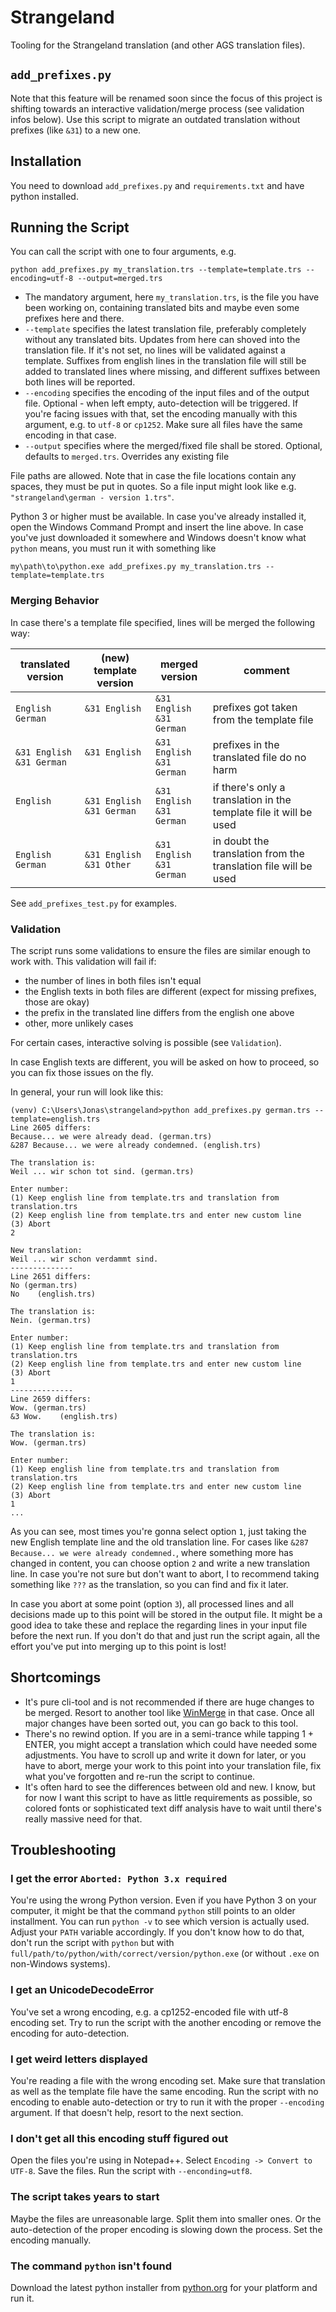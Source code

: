 # Strangeland

Tooling for the Strangeland translation (and other AGS translation files).

## `add_prefixes.py`

Note that this feature will be renamed soon since the focus of this project is shifting towards an interactive
validation/merge process (see validation infos below). Use this script to migrate an outdated translation without
prefixes (like `&31`) to a new one.

## Installation

You need to download `add_prefixes.py` and `requirements.txt` and have python installed.

## Running the Script

You can call the script with one to four arguments, e.g.

```shell
python add_prefixes.py my_translation.trs --template=template.trs --encoding=utf-8 --output=merged.trs
```

- The mandatory argument, here `my_translation.trs`, is the file you have been working on, containing translated bits
  and maybe even some prefixes here and there.
- `--template` specifies the latest translation file, preferably completely without any translated bits. Updates from
  here can shoved into the translation file. If it's not set, no lines will be validated against a template. Suffixes
  from english lines in the translation file will still be added to translated lines where missing, and different
  suffixes between both lines will be reported.
- `--encoding` specifies the encoding of the input files and of the output file. Optional - when left empty,
  auto-detection will be triggered. If you're facing issues with that, set the encoding manually with this argument,
  e.g. to `utf-8` or `cp1252`. Make sure all files have the same encoding in that case.
- `--output` specifies where the merged/fixed file shall be stored. Optional, defaults to `merged.trs`. Overrides any
  existing file

File paths are allowed. Note that in case the file locations contain any spaces, they must be put in quotes. So a file
input might look like e.g. `"strangeland\german - version 1.trs"`.

Python 3 or higher must be available. In case you've already installed it, open the Windows Command Prompt and insert
the line above. In case you've just downloaded it somewhere and Windows doesn't know what `python` means, you must run
it with something like

```shell
my\path\to\python.exe add_prefixes.py my_translation.trs --template=template.trs
```

### Merging Behavior

In case there's a template file specified, lines will be merged the following way:

| translated version | (new) template version | merged version  | comment |
|---|---|---|---|
| `English`<br>`German`  | `&31 English`<br>` ` | `&31 English`<br>`&31 German` | prefixes got taken from the template file
| `&31 English`<br>`&31 German`  | `&31 English`<br>` ` | `&31 English`<br>`&31 German` | prefixes in the translated file do no harm
| `English`<br>` ` | `&31 English`<br>`&31 German` | `&31 English`<br>`&31 German` | if there's only a translation in the template file it will be used
| `English`<br>`German` | `&31 English`<br>`&31 Other` | `&31 English`<br>`&31 German` | in doubt the translation from  the translation file will be used

See `add_prefixes_test.py` for examples.

### Validation

The script runs some validations to ensure the files are similar enough to work with. This validation will fail if:

- the number of lines in both files isn't equal
- the English texts in both files are different (expect for missing prefixes, those are okay)
- the prefix in the translated line differs from the english one above
- other, more unlikely cases

For certain cases, interactive solving is possible (see `Validation`).

In case English texts are different, you will be asked on how to proceed, so you can fix those issues on the fly.

In general, your run will look like this:

```
(venv) C:\Users\Jonas\strangeland>python add_prefixes.py german.trs --template=english.trs
Line 2605 differs:
Because... we were already dead. (german.trs)
&287 Because... we were already condemned. (english.trs)

The translation is:
Weil ... wir schon tot sind. (german.trs)

Enter number:
(1) Keep english line from template.trs and translation from translation.trs
(2) Keep english line from template.trs and enter new custom line
(3) Abort
2

New translation:
Weil ... wir schon verdammt sind.
--------------
Line 2651 differs:
No (german.trs)
No    (english.trs)

The translation is:
Nein. (german.trs)

Enter number:
(1) Keep english line from template.trs and translation from translation.trs
(2) Keep english line from template.trs and enter new custom line
(3) Abort
1
--------------
Line 2659 differs:
Wow. (german.trs)
&3 Wow.    (english.trs)

The translation is:
Wow. (german.trs)

Enter number:
(1) Keep english line from template.trs and translation from translation.trs
(2) Keep english line from template.trs and enter new custom line
(3) Abort
1
...
```

As you can see, most times you're gonna select option `1`, just taking the new English template line and the old
translation line. For cases like `&287 Because... we were already condemned.`, where something more has changed in
content, you can choose option `2` and write a new translation line. In case you're not sure but don't want to abort, I
to recommend taking something like `???` as the translation, so you can find and fix it later.

In case you abort at some point (option `3`), all processed lines and all decisions made up to this point will be stored
in the output file. It might be a good idea to take these and replace the regarding lines in your input file before the
next run. If you don't do that and just run the script again, all the effort you've put into merging up to this point is
lost!

## Shortcomings

- It's pure cli-tool and is not recommended if there are huge changes to be merged. Resort to another tool like
  [WinMerge](https://winmerge.org) in that case. Once all major changes have been sorted out, you can go back to this
  tool.
- There's no rewind option. If you are in a semi-trance while tapping 1 + ENTER, you might accept a translation which
  could have needed some adjustments. You have to scroll up and write it down for later, or you have to abort, merge
  your work to this point into your translation file, fix what you've forgotten and re-run the script to continue.
- It's often hard to see the differences between old and new. I know, but for now I want this script to have as little
  requirements as possible, so colored fonts or sophisticated text diff analysis have to wait until there's really
  massive need for that.

## Troubleshooting

### I get the error `Aborted: Python 3.x required`

You're using the wrong Python version. Even if you have Python 3 on your computer, it might be that the command `python`
still points to an older installment. You can run `python -v` to see which version is actually used. Adjust your `PATH`
variable accordingly. If you don't know how to do that, don't run the script with `python` but
with `full/path/to/python/with/correct/version/python.exe` (or without `.exe` on non-Windows systems).

### I get an UnicodeDecodeError

You've set a wrong encoding, e.g. a cp1252-encoded file with utf-8 encoding set. Try to run the script with the another
encoding or remove the encoding for auto-detection.

### I get weird letters displayed

You're reading a file with the wrong encoding set. Make sure that translation as well as the template file have the same
encoding. Run the script with no encoding to enable auto-detection or try to run it with the proper `--encoding`
argument. If that doesn't help, resort to the next section.

### I don't get all this encoding stuff figured out

Open the files you're using in Notepad++. Select `Encoding -> Convert to UTF-8`. Save the files. Run the script
with `--enconding=utf8`.

### The script takes years to start

Maybe the files are unreasonable large. Split them into smaller ones. Or the auto-detection of the proper encoding is
slowing down the process. Set the encoding manually.

### The command `python` isn't found

Download the latest python installer from [python.org](https://www.python.org) for your platform and run it.
